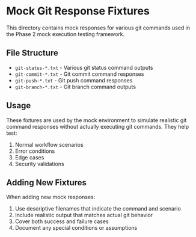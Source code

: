 # Mock Git Response Fixtures

This directory contains mock responses for various git commands used in the Phase 2 mock execution testing framework.

## File Structure

- `git-status-*.txt` - Various git status command outputs
- `git-commit-*.txt` - Git commit command responses  
- `git-push-*.txt` - Git push command responses
- `git-branch-*.txt` - Git branch command outputs

## Usage

These fixtures are used by the mock environment to simulate realistic git command responses without actually executing git commands. They help test:

1. Normal workflow scenarios
2. Error conditions
3. Edge cases
4. Security validations

## Adding New Fixtures

When adding new mock responses:

1. Use descriptive filenames that indicate the command and scenario
2. Include realistic output that matches actual git behavior
3. Cover both success and failure cases
4. Document any special conditions or assumptions
